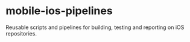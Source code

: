 # mobile-ios-pipelines
Reusable scripts and pipelines for building, testing and reporting on iOS repositories.
